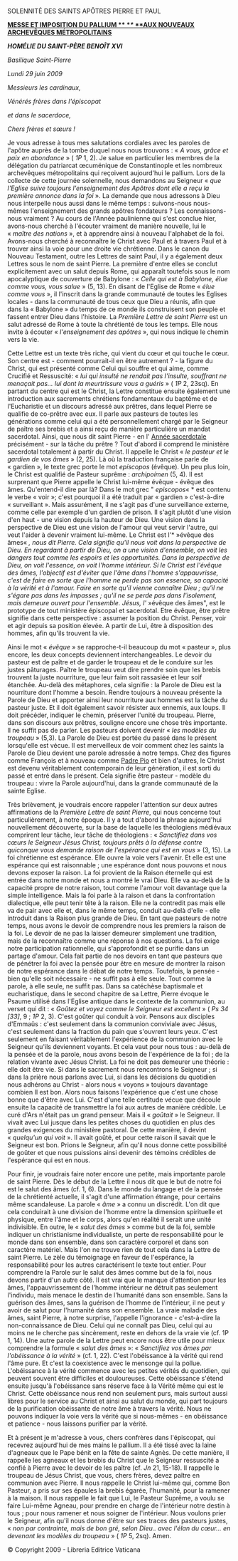 SOLENNITÉ DES SAINTS APÔTRES PIERRE ET PAUL

**[MESSE ET IMPOSITION DU PALLIUM \**
**\**
**AUX NOUVEAUX ARCHEVÊQUES MÉTROPOLITAINS](http://www.vatican.va/news_services/liturgy/libretti/2009/20090629_Messa.pdf)**

***HOMÉLIE DU SAINT-PÈRE BENOÎT XVI***

*Basilique Saint-Pierre*

*Lundi* *29 juin 2009*

*Messieurs les cardinaux,*

*Vénérés frères dans l'épiscopat*

*et dans le sacerdoce,*

*Chers frères et sœurs !*

Je vous adresse à tous mes salutations cordiales avec les paroles de l'apôtre auprès de la tombe duquel nous nous trouvons : « *A vous, grâce et paix en abondance* » ( *1P* 1, 2). Je salue en particulier les membres de la délégation du patriarcat œcuménique de Constantinople et les nombreux archevêques métropolitains qui reçoivent aujourd'hui le pallium. Lors de la collecte de cette journée solennelle, nous demandons au Seigneur « *que l'Eglise suive toujours l'enseignement des Apôtres dont elle a reçu la première annonce dans la foi* ». La demande que nous adressons à Dieu nous interpelle nous aussi dans le même temps : suivons-nous nous-mêmes l'enseignement des grands apôtres fondateurs ? Les connaissons-nous vraiment ? Au cours de l'Année paulinienne qui s'est conclue hier, avons-nous cherché à l'écouter vraiment de manière nouvelle, lui le « *maître des nations* », et à apprendre ainsi à nouveau l'alphabet de la foi. Avons-nous cherché à reconnaître le Christ avec Paul et à travers Paul et à trouver ainsi la voie pour une droite vie chrétienne. Dans le canon du Nouveau Testament, outre les Lettres de saint Paul, il y a également deux Lettres sous le nom de saint Pierre. La première d'entre elles se conclut explicitement avec un salut depuis Rome, qui apparaît toutefois sous le nom apocalyptique de couverture de Babylone : « *Celle qui est à Babylone, élue comme vous, vous salue* » (5, 13). En disant de l'Eglise de Rome « *élue comme vous* », il l'inscrit dans la grande communauté de toutes les Eglises locales - dans la communauté de tous ceux que Dieu a réunis, afin que dans la « Babylone » du temps de ce monde ils construisent son peuple et fassent entrer Dieu dans l'histoire. La *Première Lettre de saint Pierre* est un salut adressé de Rome à toute la chrétienté de tous les temps. Elle nous invite à écouter « *l'enseignement des apôtres* », qui nous indique le chemin vers la vie.

Cette Lettre est un texte très riche, qui vient du cœur et qui touche le cœur. Son centre est - comment pourrait-il en être autrement ? - la figure du Christ, qui est présenté comme Celui qui souffre et qui aime, comme Crucifié et Ressuscité: « *lui qui insulté ne rendait pas l'insulte, souffrant ne menaçait pas... lui dont la meurtrissure vous a guéris* » ( *1P* 2, 23sq). En partant du centre qui est le Christ, la Lettre constitue ensuite également une introduction aux sacrements chrétiens fondamentaux du baptême et de l'Eucharistie et un discours adressé aux prêtres, dans lequel Pierre se qualifie de co-prêtre avec eux. Il parle aux pasteurs de toutes les générations comme celui qui a été personnellement chargé par le Seigneur de paître ses brebis et a ainsi reçu de manière particulière un mandat sacerdotal. Ainsi, que nous dit saint Pierre - en l' [Année sacerdotale](http://www.vatican.va/special/anno_sac/index_fr.html) précisément - sur la tâche du prêtre ? Tout d'abord il comprend le ministère sacerdotal totalement à partir du Christ. Il appelle le Christ « *le pasteur et le gardien de vos âmes* » (2, 25). Là où la traduction française parle de « gardien », le texte grec porte le mot *epíscopos* (évêque). Un peu plus loin, le Christ est qualifié de Pasteur suprême : *archipoímen* (5, 4). Il est surprenant que Pierre appelle le Christ lui-même évêque - évêque des âmes. Qu'entend-il dire par là? Dans le mot grec " *episcopos*« * est contenu le verbe « voir »; c'est pourquoi il a été traduit par « gardien » c'est-à-dire « surveillant ». Mais assurément, il ne s'agit pas d'une surveillance externe, comme celle par exemple d'un gardien de prison. Il s'agit plutôt d'une vision d'en haut - une vision depuis la hauteur de Dieu. Une vision dans la perspective de Dieu est une vision de l'amour qui veut servir l'autre, qui veut l'aider à devenir vraiment lui-même. Le Christ est l'* »évêque des âmes« *, nous dit Pierre. Cela signifie qu'il nous voit dans la perspective de Dieu. En regardant à partir de Dieu, on a une vision d'ensemble, on voit les dangers tout comme les espoirs et les opportunités. Dans la perspective de Dieu, on voit l'essence, on voit l'homme intérieur. Si le Christ est l'évêque des âmes, l'objectif est d'éviter que l'âme dans l'homme s'appauvrisse, c'est de faire en sorte que l'homme ne perde pas son essence, sa capacité à la vérité et à l'amour. Faire en sorte qu'il vienne connaître Dieu ; qu'il ne s'égare pas dans les impasses ; qu'il ne se perde pas dans l'isolement, mais demeure ouvert pour l'ensemble. Jésus, l'* »évêque des âmes", est le prototype de tout ministère épiscopal et sacerdotal. Etre évêque, être prêtre signifie dans cette perspective : assumer la position du Christ. Penser, voir et agir depuis sa position élevée. A partir de Lui, être à disposition des hommes, afin qu'ils trouvent la vie.

Ainsi le mot « *évêque* » se rapproche-t-il beaucoup du mot « pasteur », plus encore, les deux concepts deviennent interchangeables. Le devoir du pasteur est de paître et de garder le troupeau et de le conduire sur les justes pâturages. Paître le troupeau veut dire prendre soin que les brebis trouvent la juste nourriture, que leur faim soit rassasiée et leur soif étanchée. Au-delà des métaphores, cela signifie : la Parole de Dieu est la nourriture dont l'homme a besoin. Rendre toujours à nouveau présente la Parole de Dieu et apporter ainsi leur nourriture aux hommes est la tâche du pasteur juste. Et il doit également savoir résister aux ennemis, aux loups. Il doit précéder, indiquer le chemin, préserver l'unité du troupeau. Pierre, dans son discours aux prêtres, souligne encore une chose très importante. Il ne suffit pas de parler. Les pasteurs doivent devenir « *les modèles du troupeau* » (5,3). La Parole de Dieu est portée du passé dans le présent lorsqu'elle est vécue. Il est merveilleux de voir comment chez les saints la Parole de Dieu devient une parole adressée à notre temps. Chez des figures comme François et à nouveau comme [Padre Pio](http://www.vatican.va/news_services/liturgy/saints/ns_lit_doc_20020616_padre-pio_fr.html) et bien d'autres, le Christ est devenu véritablement contemporain de leur génération, il est sorti du passé et entré dans le présent. Cela signifie être pasteur - modèle du troupeau : vivre la Parole aujourd'hui, dans la grande communauté de la sainte Eglise.

Très brièvement, je voudrais encore rappeler l'attention sur deux autres affirmations de la *Première Lettre de saint Pierre*, qui nous concerne tout particulièrement, à notre époque. Il y a tout d'abord la phrase aujourd'hui nouvellement découverte, sur la base de laquelle les théologiens médiévaux comprirent leur tâche, leur tâche de théologiens : « *Sanctifiez dans vos cœurs le Seigneur Jésus Christ, toujours prêts à la défense contre quiconque vous demande raison de l'espérance qui est en vous* » (3, 15). La foi chrétienne est espérance. Elle ouvre la voie vers l'avenir. Et elle est une espérance qui est raisonnable ; une espérance dont nous pouvons et nous devons exposer la raison. La foi provient de la Raison éternelle qui est entrée dans notre monde et nous a montré le vrai Dieu. Elle va au-delà de la capacité propre de notre raison, tout comme l'amour voit davantage que la simple intelligence. Mais la foi parle à la raison et dans la confrontation dialectique, elle peut tenir tête à la raison. Elle ne la contredit pas mais elle va de pair avec elle et, dans le même temps, conduit au-delà d'elle - elle introduit dans la Raison plus grande de Dieu. En tant que pasteurs de notre temps, nous avons le devoir de comprendre nous les premiers la raison de la foi. Le devoir de ne pas la laisser demeurer simplement une tradition, mais de la reconnaître comme une réponse à nos questions. La foi exige notre participation rationnelle, qui s'approfondit et se purifie dans un partage d'amour. Cela fait partie de nos devoirs en tant que pasteurs que de pénétrer la foi avec la pensée pour être en mesure de montrer la raison de notre espérance dans le débat de notre temps. Toutefois, la pensée - bien qu'elle soit nécessaire - ne suffit pas à elle seule. Tout comme la parole, à elle seule, ne suffit pas. Dans sa catéchèse baptismale et eucharistique, dans le second chapitre de sa Lettre, Pierre évoque le Psaume utilisé dans l'Eglise antique dans le contexte de la communion, au verset qui dit : « *Goûtez et voyez comme le Seigneur est excellent* » ( *Ps 34 [33]*, 9 ; *1P* 2, 3). C'est goûter qui conduit à voir. Pensons aux disciples d'Emmaüs : c'est seulement dans la communion conviviale avec Jésus, c'est seulement dans la fraction du pain que s'ouvrent leurs yeux. C'est seulement en faisant véritablement l'expérience de la communion avec le Seigneur qu'ils deviennent voyants. Et cela vaut pour nous tous : au-delà de la pensée et de la parole, nous avons besoin de l'expérience de la foi ; de la relation vivante avec Jésus Christ. La foi ne doit pas demeurer une théorie : elle doit être vie. Si dans le sacrement nous rencontrons le Seigneur ; si dans la prière nous parlons avec Lui, si dans les décisions du quotidien nous adhérons au Christ - alors nous « voyons » toujours davantage combien Il est bon. Alors nous faisons l'expérience que c'est une chose bonne que d'être avec Lui. C'est d'une telle certitude vécue que découle ensuite la capacité de transmettre la foi aux autres de manière crédible. Le curé d'Ars n'était pas un grand penseur. Mais il « *goûtait* » le Seigneur. Il vivait avec Lui jusque dans les petites choses du quotidien en plus des grandes exigences du ministère pastoral. De cette manière, il devint « *quelqu'un qui voit* ». Il avait goûté, et pour cette raison il savait que le Seigneur est bon. Prions le Seigneur, afin qu'il nous donne cette possibilité de goûter et que nous puissions ainsi devenir des témoins crédibles de l'espérance qui est en nous.

Pour finir, je voudrais faire noter encore une petite, mais importante parole de saint Pierre. Dès le début de la Lettre il nous dit que le but de notre foi est le salut des âmes (cf. 1, 6). Dans le monde du langage et de la pensée de la chrétienté actuelle, il s'agit d'une affirmation étrange, pour certains même scandaleuse. La parole « *âme* » a connu un discrédit. L'on dit que cela conduirait à une division de l'homme entre la dimension spirituelle et physique, entre l'âme et le corps, alors qu'en réalité il serait une unité indivisible. En outre, le « *salut des âmes* » comme but de la foi, semble indiquer un christianisme individualiste, un perte de responsabilité pour le monde dans son ensemble, dans son caractère corporel et dans son caractère matériel. Mais l'on ne trouve rien de tout cela dans la Lettre de saint Pierre. Le zèle du témoignage en faveur de l'espérance, la responsabilité pour les autres caractérisent le texte tout entier. Pour comprendre la Parole sur le salut des âmes comme but de la foi, nous devons partir d'un autre côté. Il est vrai que le manque d'attention pour les âmes, l'appauvrissement de l'homme intérieur ne détruit pas seulement l'individu, mais menace le destin de l'humanité dans son ensemble. Sans la guérison des âmes, sans la guérison de l'homme de l'intérieur, il ne peut y avoir de salut pour l'humanité dans son ensemble. La vraie maladie des âmes, saint Pierre, à notre surprise, l'appelle l'ignorance - c'est-à-dire la non-connaissance de Dieu. Celui qui ne connaît pas Dieu, celui qui au moins ne le cherche pas sincèrement, reste en dehors de la vraie vie (cf. 1P 1, 14). Une autre parole de la Lettre peut encore nous être utile pour mieux comprendre la formule « *salut des âmes* »: « *Sanctifiez vos âmes par l'obéissance à la vérité* » (cf. 1, 22). C'est l'obéissance à la vérité qui rend l'âme pure. Et c'est la coexistence avec le mensonge qui la pollue. L'obéissance à la vérité commence avec les petites vérités du quotidien, qui peuvent souvent être difficiles et douloureuses. Cette obéissance s'étend ensuite jusqu'à l'obéissance sans réserve face à la Vérité même qui est le Christ. Cette obéissance nous rend non seulement purs, mais surtout aussi libres pour le service au Christ et ainsi au salut du monde, qui part toujours de la purification obéissante de notre âme à travers la vérité. Nous ne pouvons indiquer la voie vers la vérité que si nous-mêmes - en obéissance et patience - nous laissons purifier par la vérité.

Et à présent je m'adresse à vous, chers confrères dans l'épiscopat, qui recevrez aujourd'hui de mes mains le pallium. Il a été tissé avec la laine d'agneaux que le Pape bénit en la fête de sainte Agnès. De cette manière, il rappelle les agneaux et les brebis du Christ que le Seigneur ressuscité a confié à Pierre avec le devoir de les paître (cf. *Jn* 21, 15-18). Il rappelle le troupeau de Jésus Christ, que vous, chers frères, devez paître en communion avec Pierre. Il nous rappelle le Christ lui-même qui, comme Bon Pasteur, a pris sur ses épaules la brebis égarée, l'humanité, pour la ramener à la maison. Il nous rappelle le fait que Lui, le Pasteur Suprême, a voulu se faire Lui-même Agneau, pour prendre en charge de l'intérieur notre destin à tous ; pour nous ramener et nous soigner de l'intérieur. Nous voulons prier le Seigneur, afin qu'il nous donne d'être sur ses traces des pasteurs justes, « *non par contrainte, mais de bon gré, selon Dieu.. avec l'élan du cœur... en devenant les modèles du troupeau* » ( *1P* 5, 2sq). Amen.

© Copyright 2009 - Libreria Editrice Vaticana